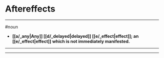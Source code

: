 # Aftereffects
---
#noun
- **[[a/_any|Any]] [[d/_delayed|delayed]] [[e/_effect|effect]]; an [[e/_effect|effect]] which is not immediately manifested.**
---
---
